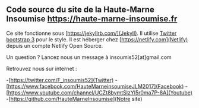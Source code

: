 ## Code source du site de la Haute-Marne Insoumise <a href="https://haute-marne-insoumise.fr/">https://haute-marne-insoumise.fr</a>

Ce site fonctionne sous [https://jekyllrb.com/](Jekyll).
Il utilise [Twitter bootstrap 3](http://getbootstrap.com/) pour le style.
Il est héberger chez [https://netlify.com](Netlify) depuis un compte Netlify Open Source.

Un question ? Lancez nous un message à insoumis52[at]gmail.com

Retrouvez nous sur internet :

-[https://twitter.com/F_insoumis52](Twitter)
-[https://www.facebook.com/HauteMarneinsoumiseJLM2017](Facebook)
-[https://www.youtube.com/channel/UCZt8bymtSIzYl5r0ma7P-8A](Youtube)
-[https://github.com/HauteMarneInsoumise](Notre site)
